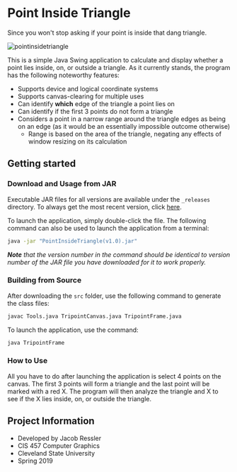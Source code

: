 # Point Inside Triangle

Since you won't stop asking if your point is inside that dang triangle.

![pointinsidetriangle](https://user-images.githubusercontent.com/37934912/54874066-3631cd00-4dba-11e9-88a6-75e5fc53c357.png)

This is a simple Java Swing application to calculate and display whether a point lies inside, on, or outside a triangle. As it currently stands, the program has the following noteworthy features:

- Supports device and logical coordinate systems
- Supports canvas-clearing for multiple uses
- Can identify **which** edge of the triangle a point lies on
- Can identify if the first 3 points do not form a triangle
- Considers a point in a narrow range around the triangle edges as being on an edge (as it would be an essentially impossible outcome otherwise)
  - Range is based on the area of the triangle, negating any effects of window resizing on its calculation

## Getting started

### **Download and Usage from JAR**

Executable JAR files for all versions are available under the `_releases` directory. To always get the most recent version, click [here](<https://github.com/jacob-ressler/point-inside-triangle/raw/master/_releases/PointInsideTriangle(v1.0).jar>).

To launch the application, simply double-click the file. The following command can also be used to launch the application from a terminal:

```bash
java -jar "PointInsideTriangle(v1.0).jar"
```

_**Note** that the version number in the command should be identical to version number of the JAR file you have downloaded for it to work properly._

### **Building from Source**

After downloading the `src` folder, use the following command to generate the class files:

```bash
javac Tools.java TripointCanvas.java TripointFrame.java
```

To launch the application, use the command:

```bash
java TripointFrame
```

### **How to Use**

All you have to do after launching the application is select 4 points on the canvas. The first 3 points will form a triangle and the last point will be marked with a red X. The program will then analyze the triangle and X to see if the X lies inside, on, or outside the triangle.

## Project Information

- Developed by Jacob Ressler
- CIS 457 Computer Graphics
- Cleveland State University
- Spring 2019
